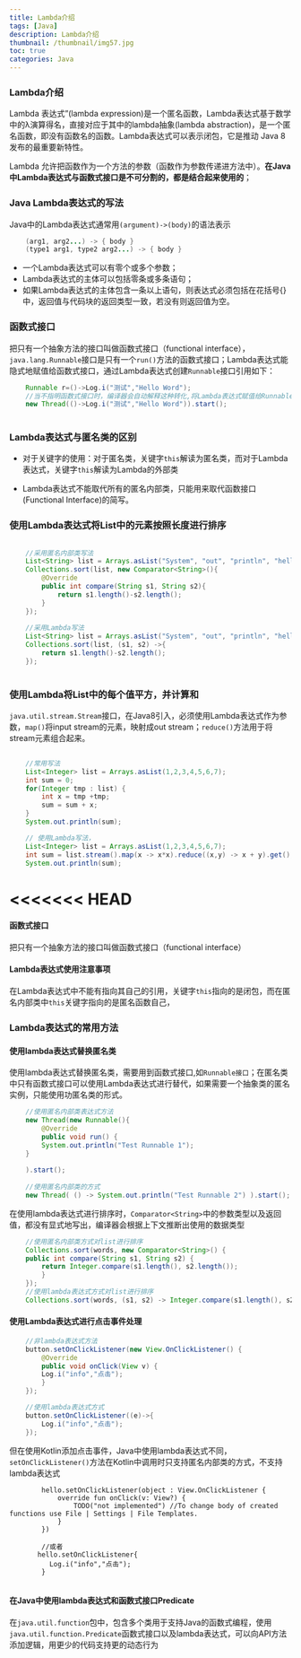 ```yaml
---
title: Lambda介绍
tags: [Java]
description: Lambda介绍
thumbnail: /thumbnail/img57.jpg
toc: true
categories: Java
---
```


### Lambda介绍
Lambda 表达式”(lambda expression)是一个匿名函数，Lambda表达式基于数学中的λ演算得名，直接对应于其中的lambda抽象(lambda abstraction)，是一个匿名函数，即没有函数名的函数。Lambda表达式可以表示闭包，它是推动 Java 8 发布的最重要新特性。

Lambda 允许把函数作为一个方法的参数（函数作为参数传递进方法中）。**在Java中Lambda表达式与函数式接口是不可分割的，都是结合起来使用的**；

<!--more-->

### Java Lambda表达式的写法

Java中的Lambda表达式通常用`(argument)->(body)`的语法表示

```java
    (arg1, arg2...) -> { body }
    (type1 arg1, type2 arg2...) -> { body }
```

* 一个Lambda表达式可以有零个或多个参数；
* Lambda表达式的主体可以包括零条或多条语句；
* 如果Lambda表达式的主体包含一条以上语句，则表达式必须包括在花括号{}中，返回值与代码块的返回类型一致，若没有则返回值为空。


### 函数式接口
把只有一个抽象方法的接口叫做函数式接口（functional interface），`java.lang.Runnable`接口是只有一个`run()`方法的函数式接口；Lambda表达式能隐式地赋值给函数式接口，通过Lambda表达式创建`Runnable`接口引用如下：

```java
    Runnable r=()->Log.i("测试","Hello Word");
    //当不指明函数式接口时，编译器会自动解释这种转化,将Lambda表达式赋值给Runnable接口
    new Thread(()->Log.i("测试","Hello Word")).start();
 
```

###  Lambda表达式与匿名类的区别

* 对于关键字的使用：对于匿名类，关键字`this`解读为匿名类，而对于Lambda表达式，关键字`this`解读为Lambda的外部类

* Lambda表达式不能取代所有的匿名内部类，只能用来取代函数接口(Functional Interface)的简写。


### 使用Lambda表达式将List中的元素按照长度进行排序

```java
    
    //采用匿名内部类写法
    List<String> list = Arrays.asList("System", "out", "println", "hello");
    Collections.sort(list, new Comparator<String>(){
        @Override
        public int compare(String s1, String s2){
            return s1.length()-s2.length();
        }
    });
    
    //采用Lambda写法
    List<String> list = Arrays.asList("System", "out", "println", "hello");
    Collections.sort(list, (s1, s2) ->{
        return s1.length()-s2.length();
    });
            
```

### 使用Lambda将List中的每个值平方，并计算和

`java.util.stream.Stream`接口，在Java8引入，必须使用Lambda表达式作为参数，`map()`将input stream的元素，映射成out stream；`reduce()`方法用于将stream元素组合起来。

```java
    
    //常用写法
    List<Integer> list = Arrays.asList(1,2,3,4,5,6,7);
    int sum = 0;
    for(Integer tmp : list) {
        int x = tmp +tmp;
        sum = sum + x;
    }
    System.out.println(sum);

    // 使用Lambda写法，
    List<Integer> list = Arrays.asList(1,2,3,4,5,6,7);
    int sum = list.stream().map(x -> x*x).reduce((x,y) -> x + y).get();
    System.out.println(sum);


```






<<<<<<< HEAD
=======
#### 函数式接口
把只有一个抽象方法的接口叫做函数式接口（functional interface）


#### Lambda表达式使用注意事项

在Lambda表达式中不能有指向其自己的引用，关键字`this`指向的是闭包，而在匿名内部类中`this`关键字指向的是匿名函数自己，


### Lambda表达式的常用方法

#### 使用lambda表达式替换匿名类
使用lambda表达式替换匿名类，需要用到函数式接口,如`Runnable接口`；在匿名类中只有函数式接口可以使用Lambda表达式进行替代，如果需要一个抽象类的匿名实例，只能使用功匿名类的形式。

``` java
    //使用匿名内部类表达式方法
    new Thread(new Runnable(){
        @Override
        public void run() {
        System.out.println("Test Runnable 1");
    }
    
    ).start();
    
    //使用匿名内部类的方式
    new Thread( () -> System.out.println("Test Runnable 2") ).start();

```

在使用lambda表达式进行排序时，`Comparator<String>`中的参数类型以及返回值，都没有显式地写出，编译器会根据上下文推断出使用的数据类型    


```java
    //使用匿名内部类方式对list进行排序
    Collections.sort(words, new Comparator<String>() {
    public int compare(String s1, String s2) {
        return Integer.compare(s1.length(), s2.length());
        }
    });
    //使用lambda表达式方式对list进行排序
    Collections.sort(words, (s1, s2) -> Integer.compare(s1.length(), s2.length()));

```



#### 使用Lambda表达式进行点击事件处理

```java
    //非lambda表达式方法
    button.setOnClickListener(new View.OnClickListener() {
        @Override
        public void onClick(View v) {
        Log.i("info","点击");
        }
    });

    //使用lambda表达式方式
    button.setOnClickListener((e)->{
        Log.i("info","点击");
    });


```

但在使用Kotlin添加点击事件，Java中使用lambda表达式不同，`setOnClickListener()`方法在Kotlin中调用时只支持匿名内部类的方式，不支持lambda表达式

```
        hello.setOnClickListener(object : View.OnClickListener {
            override fun onClick(v: View?) {
                TODO("not implemented") //To change body of created functions use File | Settings | File Templates.
            }
        })
        
        //或者
       hello.setOnClickListener{
          Log.i("info","点击");
        }


```


#### 在Java中使用lambda表达式和函数式接口Predicate

在`java.util.function`包中，包含多个类用于支持Java的函数式编程，使用`java.util.function.Predicate`函数式接口以及lambda表达式，可以向API方法添加逻辑，用更少的代码支持更的动态行为








